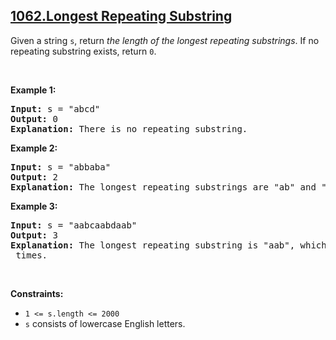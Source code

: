 ## [1062.Longest Repeating Substring](https://leetcode.com/problems/longest-repeating-substring/)
<p>Given a string <code>s</code>, return <em>the length of the longest repeating substrings</em>. If no repeating substring exists, return <code>0</code>.</p>

<p>&nbsp;</p>
<p><strong class="example">Example 1:</strong></p>

<pre>
<strong>Input:</strong> s = &quot;abcd&quot;
<strong>Output:</strong> 0
<strong>Explanation: </strong>There is no repeating substring.
</pre>

<p><strong class="example">Example 2:</strong></p>

<pre>
<strong>Input:</strong> s = &quot;abbaba&quot;
<strong>Output:</strong> 2
<strong>Explanation: </strong>The longest repeating substrings are &quot;ab&quot; and &quot;ba&quot;, each of which occurs twice.
</pre>

<p><strong class="example">Example 3:</strong></p>

<pre>
<strong>Input:</strong> s = &quot;aabcaabdaab&quot;
<strong>Output:</strong> 3
<strong>Explanation: </strong>The longest repeating substring is &quot;aab&quot;, which occurs <code>3</code> times.
</pre>

<p>&nbsp;</p>
<p><strong>Constraints:</strong></p>

<ul>
	<li><code>1 &lt;= s.length &lt;= 2000</code></li>
	<li><code>s</code> consists of lowercase English letters.</li>
</ul>

